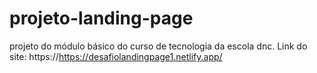 # projeto-landing-page
projeto do módulo básico do curso de tecnologia da escola dnc.
Link do site: https://https://desafiolandingpage1.netlify.app/
